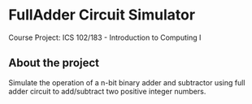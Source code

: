 # FullAdder Circuit Simulator
  Course Project: ICS 102/183 - Introduction to Computing I
  
## About the project
   Simulate the operation of a n-bit binary adder and subtractor using 
   full adder circuit to add/subtract two positive integer numbers.
